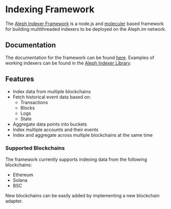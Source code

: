 # Indexing Framework

The [Aleph Indexer Framework](https://github.com/aleph-im/aleph-indexer-framework) is a node.js and
[moleculer](https://moleculer.services/) based framework for building multithreaded indexers to be deployed
on the Aleph.im network.

## Documentation

The documentation for the framework can be found [here](https://aleph-im.github.io/aleph-indexer-framework/).
Examples of working indexers can be found in the [Aleph Indexer Library](https://github.com/aleph-im/aleph-indexer-library).

## Features

- Index data from multiple blockchains
- Fetch historical event data based on:
    - Transactions
    - Blocks
    - Logs
    - State
- Aggregate data points into buckets
- Index multiple accounts and their events
- Index and aggregate across multiple blockchains at the same time

### Supported Blockchains

The framework currently supports indexing data from the following blockchains:

- Ethereum
- Solana
- BSC

New blockchains can be easily added by implementing a new blockchain adapter.
